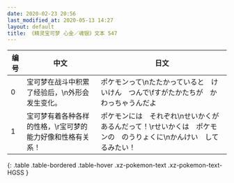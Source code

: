 ```yaml
---
date: 2020-02-23 20:56
last_modified_at: 2020-05-13 14:27
layout: default
title: 《精灵宝可梦 心金／魂银》文本 547
---
```

| 编号 | 中文 | 日文 |
| ---- | ---- | ---- |
| 0 | 宝可梦在战斗中积累了经验后，\n外形会发生变化。 | ポケモンって\nたたかっていると　けいけん　つんで\fすがたかたちが　かわっちゃうんだよ |
| 1 | 宝可梦有着各种各样的性格，\r宝可梦的能力好像和性格有关系！ | ポケモンには　それぞれ\nせいかくが　あるんだって！\rせいかくは　ポケモンの　のうりょくに\nかんけい　してるみたい！ |
{: .table .table-bordered .table-hover .xz-pokemon-text .xz-pokemon-text-HGSS }